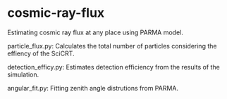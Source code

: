 # cosmic-ray-flux
Estimating cosmic ray flux at any place using PARMA model.

particle_flux.py: Calculates the total number of particles considering the effiency of the SciCRT.

detection_efficy.py: Estimates detection efficiency from the results of the simulation.

angular_fit.py: Fitting zenith angle distrutions from PARMA.

